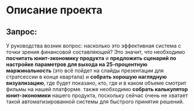 # Описание проекта

## Запрос: 
У руководства возник вопрос: насколько это эффективная система с точки зрения финансовой составляющей? 
Это значит, что необходимо **посчитать юнит-экономику продукта** и **предложить сценарий по настройке параметров для выхода на 25-процентную маржинальность** (это всё пойдет на слайды презентации для стратсессии в конце квартала) и **собрать хорошую наглядную визуализацию**, где будет показано, кто, где и в каком объеме смотрит фильмы на нашей платформе. 
также необходимо **собрать калькулятор юнит-экономики** нашего продукта, поскольку сейчас очень не хватает такой автоматизированной системы для быстрого принятия решений. 
